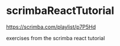 # scrimbaReactTutorial

https://scrimba.com/playlist/p7P5Hd

exercises from the scrimba react tutorial
